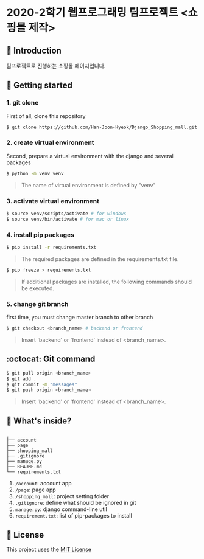2020-2학기 웹프로그래밍 팀프로젝트 <쇼핑몰 제작>
===

📖 Introduction
---

팀프로젝트로 진행하는 쇼핑몰 페이지입니다.

🏁 Getting started
---

### 1. git clone

First of all, clone this repository

```bash
$ git clone https://github.com/Han-Joon-Hyeok/Django_Shopping_mall.git
```

### 2. create virtual environment

Second, prepare a virtual environment with the django and several packages

```bash
$ python -m venv venv
```


> The name of virtual environment is defined by "venv"

### 3. activate virtual environment
```bash
$ source venv/scripts/activate # for windows
$ source venv/bin/activate # for mac or linux
```

### 4. install pip packages
```bash
$ pip install -r requirements.txt
```

> The required packages are defined in the requirements.txt file.

```bash
$ pip freeze > requirements.txt
```

> If additional packages are installed, the following commands should be executed.

### 5. change git branch

first time, you must change master branch to other branch

```bash
$ git checkout <branch_name> # backend or frontend
```

> Insert 'backend' or 'frontend' instead of <branch_name>.

:octocat: Git command
---

```bash
$ git pull origin <branch_name>
$ git add .
$ git commit -m "messages"
$ git push origin <branch_name>
```

> Insert 'backend' or 'frontend' instead of <branch_name>.

🧐 What's inside?
---
    .
    ├── account
    ├── page
    ├── shopping_mall
    ├── .gitignore
    ├── manage.py
    ├── README.md
    └── requirements.txt

1. `/account`: account app
2. `/page`: page app
3. `/shopping_mall`: project setting folder
4. `.gitignore`: define what should be ignored in git
5. `manage.py`: django command-line util
6. `requirement.txt`: list of pip-packages to install

📝 License
---
This project uses the [MIT License](LICENSE)